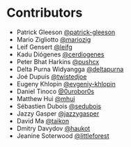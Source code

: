 # Contributors

- Patrick Gleeson [@patrick-gleeson](https://github.com/patrick-gleeson)
- Mario Zigliotto [@mariozig](https://github.com/mariozig)
- Leif Gensert [@leifg](https://github.com/leifg)
- Kadu Diógenes [@cerdiogenes](https://github.com/cerdiogenes)
- Peter Bhat Harkins [@pushcx](https://github.com/pushcx)
- Delta Purna Widyangga [@deltapurna](https://github.com/deltapurna)
- Joé Dupuis [@twistedjoe](https://github.com/twistedjoe)
- Eugeny Khlopin [@evgeniy-khlopin](https://github.com/evgeniy-khlopin)
- Daniel Tinoco [@0urobor0s](https://github.com/0urobor0s)
- Matthew Hui [@mhui](https://github.com/mhui)
- Sébastien Dubois [@sedubois](https://github.com/sedubois)
- Jazzy Gasper [@jazzygasper](https://github.com/jazzygasper)
- David Ma [@taikon](https://github.com/taikon)
- Dmitry Davydov [@haukot](https://github.com/haukot)
- Jeanine Soterwood [@littleforest](https://github.com/littleforest)
